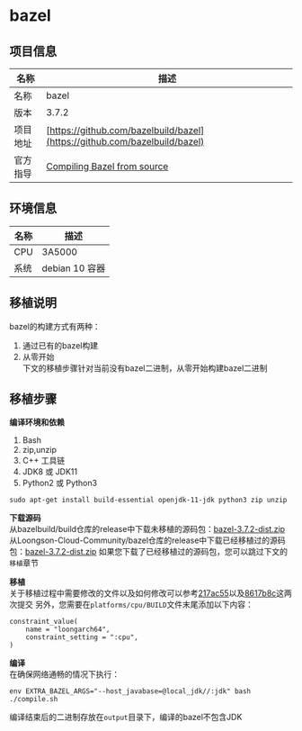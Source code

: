# bazel

## 项目信息

|名称       |描述|
|--         |--|
|名称       |bazel|
|版本       |3.7.2|
|项目地址   |[https://github.com/bazelbuild/bazel](https://github.com/bazelbuild/bazel)|
|官方指导   |[Compiling Bazel from source](https://docs.bazel.build/versions/3.7.0/install-compile-source.html)|

## 环境信息

|名称       |描述|
|--         |--|
|CPU        |3A5000|
|系统       |debian 10 容器|

## 移植说明
bazel的构建方式有两种：
1. 通过已有的bazel构建
2. 从零开始  
下文的移植步骤针对当前没有bazel二进制，从零开始构建bazel二进制

## 移植步骤

__编译环境和依赖__  
1. Bash
2. zip,unzip
3. C++ 工具链 
4. JDK8 或 JDK11
5. Python2 或 Python3
```
sudo apt-get install build-essential openjdk-11-jdk python3 zip unzip
```

__下载源码__  
从bazelbuild/build仓库的release中下载未移植的源码包：[bazel-3.7.2-dist.zip](https://github.com/bazelbuild/bazel/releases/download/3.7.2/bazel-3.7.2-dist.zip)
从Loongson-Cloud-Community/bazel仓库的release中下载已经移植过的源码包：[bazel-3.7.2-dist.zip](https://github.com/Loongson-Cloud-Community/bazel/releases/download/3.7.2/bazel-3.7.2-dist.zip)
如果您下载了已经移植过的源码包，您可以跳过下文的`移植`章节

__移植__  
关于移植过程中需要修改的文件以及如何修改可以参考[217ac55](https://github.com/Loongson-Cloud-Community/bazel/commit/217ac5503e5f57b770f30b8a335e46785d3d720f)以及[8617b8c](https://github.com/Loongson-Cloud-Community/bazel/commit/8617b8cdff6510850ea4d24621bbeec1204236bf)这两次提交
另外，您需要在`platforms/cpu/BUILD`文件末尾添加以下内容：
```
constraint_value(
    name = "loongarch64",
    constraint_setting = ":cpu",
)

```

__编译__  
在确保网络通畅的情况下执行：
```
env EXTRA_BAZEL_ARGS="--host_javabase=@local_jdk//:jdk" bash ./compile.sh
```
编译结束后的二进制存放在`output`目录下，编译的bazel不包含JDK
